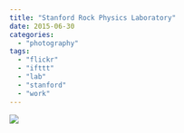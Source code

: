 ```yaml
---
title: "Stanford Rock Physics Laboratory"
date: 2015-06-30
categories: 
  - "photography"
tags: 
  - "flickr"
  - "ifttt"
  - "lab"
  - "stanford"
  - "work"
---
```


![](https://farm1.staticflickr.com/284/19293724552_8269f077da_b.jpg)
